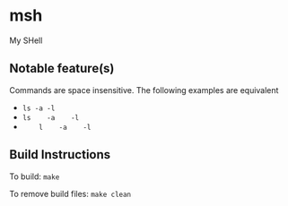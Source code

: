 # msh
My SHell

## Notable feature(s)
Commands are space insensitive. The following examples are equivalent
- `ls -a -l`
- `ls    -a    -l`
- `    l    -a    -l    `

## Build Instructions
To build:
    `make`

To remove build files:
    `make clean`
